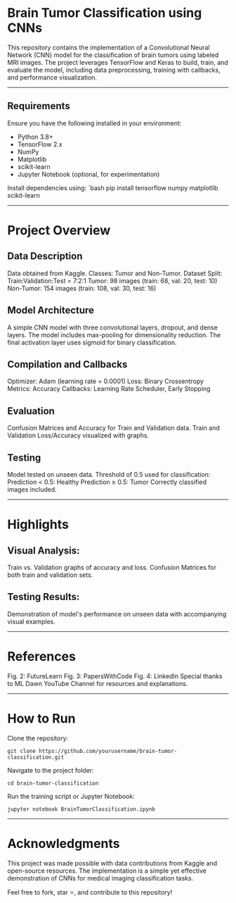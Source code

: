 # Brain Tumor Classification using CNNs

This repository contains the implementation of a Convolutional Neural Network (CNN) model for the classification of brain tumors using labeled MRI images. The project leverages TensorFlow and Keras to build, train, and evaluate the model, including data preprocessing, training with callbacks, and performance visualization.

---

## Requirements

Ensure you have the following installed in your environment:
- Python 3.8+
- TensorFlow 2.x
- NumPy
- Matplotlib
- scikit-learn
- Jupyter Notebook (optional, for experimentation)

Install dependencies using:
`bash
  pip install tensorflow numpy matplotlib scikit-learn

---

# Project Overview

  ## Data Description
  Data obtained from Kaggle.
  Classes: Tumor and Non-Tumor.
  Dataset Split:
      Train:Validation:Test = 7:2:1
      Tumor: 98 images (train: 68, val: 20, test: 10)
      Non-Tumor: 154 images (train: 108, val: 30, test: 16)

  ## Model Architecture
  A simple CNN model with three convolutional layers, dropout, and dense layers.
  The model includes max-pooling for dimensionality reduction.
  The final activation layer uses sigmoid for binary classification.

  ## Compilation and Callbacks
  Optimizer: Adam (learning rate = 0.0001)
  Loss: Binary Crossentropy
  Metrics: Accuracy
  Callbacks: Learning Rate Scheduler, Early Stopping

  ## Evaluation
  Confusion Matrices and Accuracy for Train and Validation data.
  Train and Validation Loss/Accuracy visualized with graphs.

 ##  Testing
  Model tested on unseen data.
  Threshold of 0.5 used for classification:
      Prediction < 0.5: Healthy
      Prediction ≥ 0.5: Tumor
  Correctly classified images included.

  ---

# Highlights

  ## Visual Analysis:
  Train vs. Validation graphs of accuracy and loss.
  Confusion Matrices for both train and validation sets.
  ## Testing Results:
  Demonstration of model's performance on unseen data with accompanying visual examples.

  ---

# References
  
  Fig. 2: FutureLearn
  Fig. 3: PapersWithCode
  Fig. 4: LinkedIn
  Special thanks to ML Dawn YouTube Channel for resources and explanations.

---

# How to Run

  Clone the repository:

    git clone https://github.com/yourusername/brain-tumor-classification.git

Navigate to the project folder:

    cd brain-tumor-classification

Run the training script or Jupyter Notebook:

    jupyter notebook BrainTumorClassification.ipynb

---

# Acknowledgments

  This project was made possible with data contributions from Kaggle and open-source resources. The implementation is a simple yet effective demonstration of CNNs for medical imaging classification tasks.
  
  Feel free to fork, star ⭐, and contribute to this repository!
